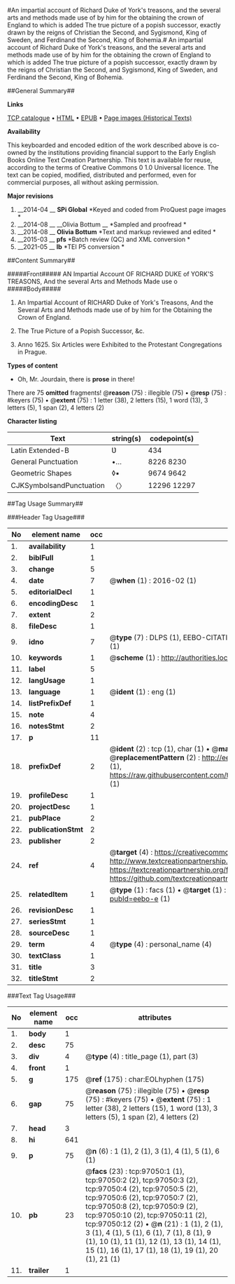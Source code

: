 #An impartial account of Richard Duke of York's treasons, and the several arts and methods made use of by him for the obtaining the crown of England to which is added The true picture of a popish successor, exactly drawn by the reigns of Christian the Second, and Sygismond, King of Sweden, and Ferdinand the Second, King of Bohemia.#
An impartial account of Richard Duke of York's treasons, and the several arts and methods made use of by him for the obtaining the crown of England to which is added The true picture of a popish successor, exactly drawn by the reigns of Christian the Second, and Sygismond, King of Sweden, and Ferdinand the Second, King of Bohemia.

##General Summary##

**Links**

[TCP catalogue](http://www.ota.ox.ac.uk/tcp/)  • 
[HTML](http://tei.it.ox.ac.uk/tcp/Texts-HTML/free/A46/A46075.html)  • 
[EPUB](http://tei.it.ox.ac.uk/tcp/Texts-EPUB/free/A46/A46075.epub) • 
[Page images (Historical Texts)](https://historicaltexts.jisc.ac.uk/eebo-13065047e)

**Availability**

This keyboarded and encoded edition of the work described above is co-owned by the
    institutions providing financial support to the Early English Books Online Text Creation
    Partnership. This text is available for reuse, according to the terms of  Creative Commons 0 1.0 Universal
    licence. The text can be copied, modified, distributed and performed, even for commercial
    purposes, all without asking permission.

**Major revisions**

1. __2014-04 __ __SPi Global__ *Keyed and coded from ProQuest page images *
1. __2014-08 __ __Olivia Bottum __ *Sampled and proofread *
1. __2014-08 __ __Olivia Bottum__ *Text and markup reviewed and edited *
1. __2015-03 __ __pfs__ *Batch review (QC) and XML conversion *
1. __2021-05 __ __lb__ *TEI P5 conversion *

##Content Summary##

#####Front#####
AN Impartial Account OF RICHARD DUKE of YORK'S TREASONS, And the several Arts and Methods Made use o
#####Body#####

1. An Impartial Account of RICHARD Duke of York's Treasons, And the Several Arts and Methods made use of by him for the Obtaining the Crown of England.

1. The True Picture of a Popish Successor, &c.

1. Anno 1625. Six Articles were Exhibited to the Protestant Congregations in Prague.

**Types of content**

  * Oh, Mr. Jourdain, there is **prose** in there!

There are 75 **omitted** fragments! 
 @__reason__ (75) : illegible (75)  •  @__resp__ (75) : #keyers (75)  •  @__extent__ (75) : 1 letter (38), 2 letters (15), 1 word (13), 3 letters (5), 1 span (2), 4 letters (2)

**Character listing**


|Text|string(s)|codepoint(s)|
|---|---|---|
|Latin Extended-B|Ʋ|434|
|General Punctuation|•…|8226 8230|
|Geometric Shapes|◊▪|9674 9642|
|CJKSymbolsandPunctuation|〈〉|12296 12297|

##Tag Usage Summary##

###Header Tag Usage###

|No|element name|occ|attributes|
|---|---|---|---|
|1.|__availability__|1||
|2.|__biblFull__|1||
|3.|__change__|5||
|4.|__date__|7| @__when__ (1) : 2016-02 (1)|
|5.|__editorialDecl__|1||
|6.|__encodingDesc__|1||
|7.|__extent__|2||
|8.|__fileDesc__|1||
|9.|__idno__|7| @__type__ (7) : DLPS (1), EEBO-CITATION (1), VID (1), EEBO-PROQUEST (1), STC (2), OCLC (1)|
|10.|__keywords__|1| @__scheme__ (1) : http://authorities.loc.gov/ (1)|
|11.|__label__|5||
|12.|__langUsage__|1||
|13.|__language__|1| @__ident__ (1) : eng (1)|
|14.|__listPrefixDef__|1||
|15.|__note__|4||
|16.|__notesStmt__|2||
|17.|__p__|11||
|18.|__prefixDef__|2| @__ident__ (2) : tcp (1), char (1)  •  @__matchPattern__ (2) : ([0-9\-]+):([0-9IVX]+) (1), (.+) (1)  •  @__replacementPattern__ (2) : http://eebo.chadwyck.com/downloadtiff?vid=$1&page=$2 (1), https://raw.githubusercontent.com/textcreationpartnership/Texts/master/tcpchars.xml#$1 (1)|
|19.|__profileDesc__|1||
|20.|__projectDesc__|1||
|21.|__pubPlace__|2||
|22.|__publicationStmt__|2||
|23.|__publisher__|2||
|24.|__ref__|4| @__target__ (4) : https://creativecommons.org/publicdomain/zero/1.0/ (1), http://www.textcreationpartnership.org/docs/. (1), https://textcreationpartnership.org/faq/#faq05 (1), https://github.com/textcreationpartnership (1)|
|25.|__relatedItem__|1| @__type__ (1) : facs (1)  •  @__target__ (1) : https://data.historicaltexts.jisc.ac.uk/view?pubId=eebo-e (1)|
|26.|__revisionDesc__|1||
|27.|__seriesStmt__|1||
|28.|__sourceDesc__|1||
|29.|__term__|4| @__type__ (4) : personal_name (4)|
|30.|__textClass__|1||
|31.|__title__|3||
|32.|__titleStmt__|2||


###Text Tag Usage###

|No|element name|occ|attributes|
|---|---|---|---|
|1.|__body__|1||
|2.|__desc__|75||
|3.|__div__|4| @__type__ (4) : title_page (1), part (3)|
|4.|__front__|1||
|5.|__g__|175| @__ref__ (175) : char:EOLhyphen (175)|
|6.|__gap__|75| @__reason__ (75) : illegible (75)  •  @__resp__ (75) : #keyers (75)  •  @__extent__ (75) : 1 letter (38), 2 letters (15), 1 word (13), 3 letters (5), 1 span (2), 4 letters (2)|
|7.|__head__|3||
|8.|__hi__|641||
|9.|__p__|75| @__n__ (6) : 1 (1), 2 (1), 3 (1), 4 (1), 5 (1), 6 (1)|
|10.|__pb__|23| @__facs__ (23) : tcp:97050:1 (1), tcp:97050:2 (2), tcp:97050:3 (2), tcp:97050:4 (2), tcp:97050:5 (2), tcp:97050:6 (2), tcp:97050:7 (2), tcp:97050:8 (2), tcp:97050:9 (2), tcp:97050:10 (2), tcp:97050:11 (2), tcp:97050:12 (2)  •  @__n__ (21) : 1 (1), 2 (1), 3 (1), 4 (1), 5 (1), 6 (1), 7 (1), 8 (1), 9 (1), 10 (1), 11 (1), 12 (1), 13 (1), 14 (1), 15 (1), 16 (1), 17 (1), 18 (1), 19 (1), 20 (1), 21 (1)|
|11.|__trailer__|1||
